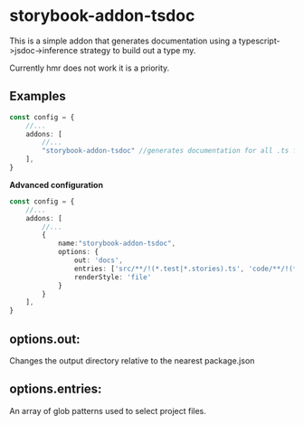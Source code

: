 # storybook-addon-tsdoc

This is a simple addon that generates documentation using a typescript->jsdoc->inference strategy to build out a type my. 

Currently hmr does not work it is a priority.

## Examples

```ts
const config = {
	//...
	addons: [
		//...
		"storybook-addon-tsdoc" //generates documentation for all .ts files (except for those containing .test and .stories)
	],
}
```

**Advanced configuration**

```ts
const config = {
	//...
	addons: [
		//...
		{
			name:"storybook-addon-tsdoc",
			options: {
				out: 'docs',
				entries: ['src/**/!(*.test|*.stories).ts', 'code/**/!(*.test|*.stories).ts'],
				renderStyle: 'file'
			}
		}
	],
}
```

## options.out:

Changes the output directory relative to the nearest package.json

## options.entries:

An array of glob patterns used to select project files.



